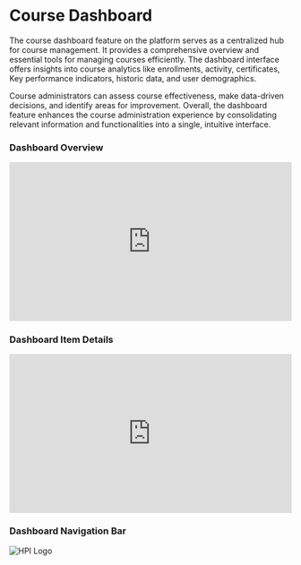 # Course Dashboard

The course dashboard feature on the platform serves as a centralized hub for course management. It provides a comprehensive overview and essential tools for managing courses efficiently. The dashboard interface offers insights into course analytics like enrollments, activity, certificates, Key performance indicators, historic data, and user demographics.

Course administrators can assess course effectiveness, make data-driven decisions, and identify areas for improvement. Overall, the dashboard feature enhances the course administration experience by consolidating relevant information and functionalities into a single, intuitive interface.

### Dashboard Overview
<div style="padding:56.25% 0 0 0;position:relative;"><iframe src="https://player.vimeo.com/video/852659336?badge=0&amp;autopause=0&amp;player_id=0&amp;app_id=58479" frameborder="0" allow="autoplay; fullscreen; picture-in-picture" style="position:absolute;top:0;left:0;width:100%;height:100%;" title="openHPI-guidelines-28-dashboard-overview"></iframe></div><script src="https://player.vimeo.com/api/player.js"></script>

### Dashboard Item Details
<div style="padding:56.25% 0 0 0;position:relative;"><iframe src="https://player.vimeo.com/video/852662418?badge=0&amp;autopause=0&amp;player_id=0&amp;app_id=58479" frameborder="0" allow="autoplay; fullscreen; picture-in-picture" style="position:absolute;top:0;left:0;width:100%;height:100%;" title="openHPI-guidelines-29-dashboard-details"></iframe></div><script src="https://player.vimeo.com/api/player.js"></script>

### Dashboard Navigation Bar



![HPI Logo](../../img/HPI_Logo.png)

